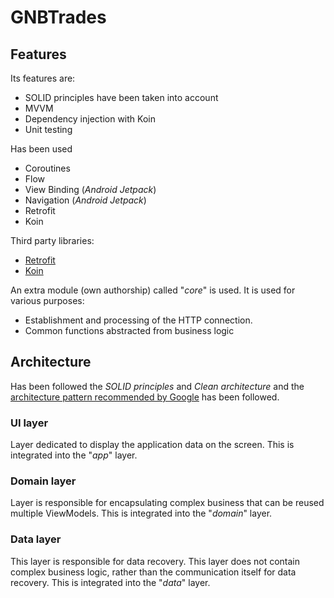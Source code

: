 # GNBTrades

## Features

Its features are:

- SOLID principles have been taken into account
- MVVM
- Dependency injection with Koin
- Unit testing

Has been used
- Coroutines
- Flow
- View Binding (_Android Jetpack_)
- Navigation (_Android Jetpack_)
- Retrofit
- Koin

Third party libraries:
- [Retrofit](https://square.github.io/retrofit/)
- [Koin](https://insert-koin.io/)

An extra module (own authorship) called "_core_" is used. It is used for various purposes:
- Establishment and processing of the HTTP connection.
- Common functions abstracted from business logic

## Architecture

Has been followed the *SOLID principles* and *Clean architecture* and the [architecture pattern recommended by Google](https://developer.android.com/jetpack/guide) has been followed.

### UI layer
Layer dedicated to display the application data on the screen. This is integrated into the "_app_" layer.

### Domain layer
Layer is responsible for encapsulating complex business that can be reused multiple ViewModels. This is integrated into the "_domain_" layer.

### Data layer
This layer is responsible for data recovery. This layer does not contain complex business logic, rather than the communication itself for data recovery. This is integrated into the "_data_" layer.